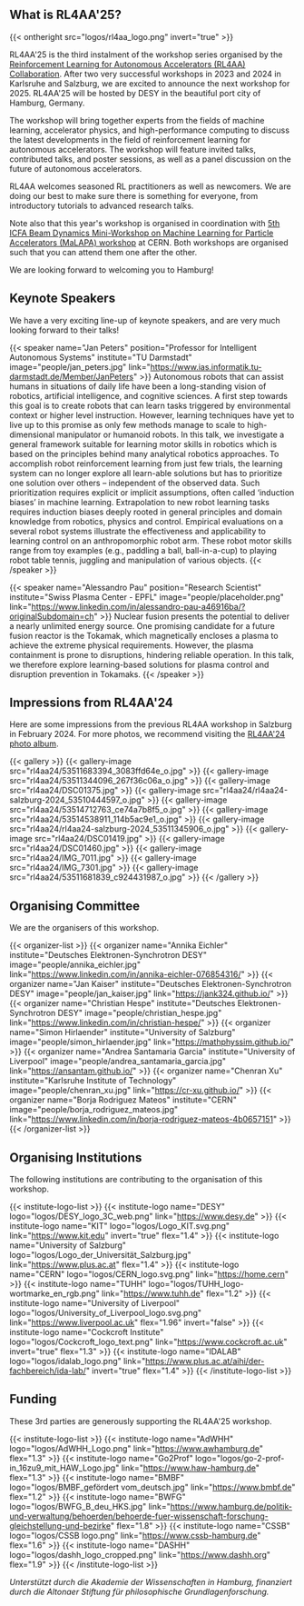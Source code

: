---
---

## What is RL4AA'25?

{{< ontheright src="logos/rl4aa_logo.png" invert="true" >}}

RL4AA'25 is the third instalment of the workshop series organised by the [Reinforcement Learning for Autonomous Accelerators (RL4AA) Collaboration](https://rl4aa.github.io/). After two very successful workshops in 2023 and 2024 in Karlsruhe and Salzburg, we are excited to announce the next workshop for 2025. RL4AA'25 will be hosted by DESY in the beautiful port city of Hamburg, Germany.

The workshop will bring together experts from the fields of machine learning, accelerator physics, and high-performance computing to discuss the latest developments in the field of reinforcement learning for autonomous accelerators. The workshop will feature invited talks, contributed talks, and poster sessions, as well as a panel discussion on the future of autonomous accelerators.

RL4AA welcomes seasoned RL practitioners as well as newcomers. We are doing our best to make sure there is something for everyone, from introductory tutorials to advanced research talks.

Note also that this year's workshop is organised in coordination with [5th ICFA Beam Dynamics Mini-Workshop on Machine Learning for Particle Accelerators (MaLAPA) workshop](https://indico.cern.ch/event/1382428/) at CERN. Both workshops are organised such that you can attend them one after the other.

We are looking forward to welcoming you to Hamburg!

## Keynote Speakers

We have a very exciting line-up of keynote speakers, and are very much looking forward to their talks!

{{< speaker name="Jan Peters" position="Professor for Intelligent Autonomous Systems" institute="TU Darmstadt" image="people/jan_peters.jpg" link="https://www.ias.informatik.tu-darmstadt.de/Member/JanPeters" >}}
Autonomous robots that can assist humans in situations of daily life have been a long-standing vision of robotics, artificial intelligence, and cognitive sciences. A first step towards this goal is to create robots that can learn tasks triggered by environmental context or higher level instruction. However, learning techniques have yet to live up to this promise as only few methods manage to scale to high-dimensional manipulator or humanoid robots. In this talk, we investigate a general framework suitable for learning motor skills in robotics which is based on the principles behind many analytical robotics approaches. To accomplish robot reinforcement learning from just few trials, the learning system can no longer explore all learn-able solutions but has to prioritize one solution over others – independent of the observed data. Such prioritization requires explicit or implicit assumptions, often called ‘induction biases’ in machine learning. Extrapolation to new robot learning tasks requires induction biases deeply rooted in general principles and domain knowledge from robotics, physics and control. Empirical evaluations on a several robot systems illustrate the effectiveness and applicability to learning control on an anthropomorphic robot arm. These robot motor skills range from toy examples (e.g., paddling a ball, ball-in-a-cup) to playing robot table tennis, juggling and manipulation of various objects.
{{< /speaker >}}

{{< speaker name="Alessandro Pau" position="Research Scientist" institute="Swiss Plasma Center - EPFL" image="people/placeholder.png" link="https://www.linkedin.com/in/alessandro-pau-a46916ba/?originalSubdomain=ch" >}}
Nuclear fusion presents the potential to deliver a nearly unlimited energy source. One promising candidate for a future fusion reactor is the Tokamak, which magnetically encloses a plasma to achieve the extreme physical requirements. However, the plasma containment is prone to disruptions, hindering reliable operation. In this talk, we therefore explore learning-based solutions for plasma control and disruption prevention in Tokamaks.
{{< /speaker >}}

## Impressions from RL4AA'24

Here are some impressions from the previous RL4AA workshop in Salzburg in February 2024. For more photos, we recommend visiting the [RL4AA'24 photo album](https://flic.kr/s/aHBqjBd84t).

{{< gallery >}}
{{< gallery-image src="rl4aa24/53511683394_3083ffd64e_o.jpg" >}}
{{< gallery-image src="rl4aa24/53511344096_267f36c06a_o.jpg" >}}
{{< gallery-image src="rl4aa24/DSC01375.jpg" >}}
{{< gallery-image src="rl4aa24/rl4aa24-salzburg-2024_53510444597_o.jpg" >}}
{{< gallery-image src="rl4aa24/53514712763_ce74a7b8f5_o.jpg" >}}
{{< gallery-image src="rl4aa24/53514538911_114b5ac9e1_o.jpg" >}}
{{< gallery-image src="rl4aa24/rl4aa24-salzburg-2024_53511345906_o.jpg" >}}
{{< gallery-image src="rl4aa24/DSC01419.jpg" >}}
{{< gallery-image src="rl4aa24/DSC01460.jpg" >}}
{{< gallery-image src="rl4aa24/IMG_7011.jpg" >}}
{{< gallery-image src="rl4aa24/IMG_7301.jpg" >}}
{{< gallery-image src="rl4aa24/53511681839_c924431987_o.jpg" >}}
{{< /gallery >}}

## Organising Committee

We are the organisers of this workshop.

{{< organizer-list >}}
{{< organizer name="Annika Eichler" institute="Deutsches Elektronen-Synchrotron DESY" image="people/annika_eichler.jpg" link="https://www.linkedin.com/in/annika-eichler-076854316/" >}}
{{< organizer name="Jan Kaiser" institute="Deutsches Elektronen-Synchrotron DESY" image="people/jan_kaiser.jpg" link="https://jank324.github.io/" >}}
{{< organizer name="Christian Hespe" institute="Deutsches Elektronen-Synchrotron DESY" image="people/christian_hespe.jpg" link="https://www.linkedin.com/in/christian-hespe/" >}}
{{< organizer name="Simon Hirlaender" institute="University of Salzburg" image="people/simon_hirlaender.jpg" link="https://mathphyssim.github.io/" >}}
{{< organizer name="Andrea Santamaria Garcia" institute="University of Liverpool" image="people/andrea_santamaria_garcia.jpg" link="https://ansantam.github.io/" >}}
{{< organizer name="Chenran Xu" institute="Karlsruhe Institute of Technology" image="people/chenran_xu.jpg" link="https://cr-xu.github.io/" >}}
{{< organizer name="Borja Rodriguez Mateos" institute="CERN" image="people/borja_rodriguez_mateos.jpg" link="https://www.linkedin.com/in/borja-rodriguez-mateos-4b0657151" >}}
{{< /organizer-list >}}

## Organising Institutions

The following institutions are contributing to the organisation of this workshop.

{{< institute-logo-list >}}
{{< institute-logo name="DESY" logo="logos/DESY_logo_3C_web.png" link="https://www.desy.de" >}}
{{< institute-logo name="KIT" logo="logos/Logo_KIT.svg.png" link="https://www.kit.edu" invert="true" flex="1.4" >}}
{{< institute-logo name="University of Salzburg" logo="logos/Logo_der_Universität_Salzburg.jpg" link="https://www.plus.ac.at" flex="1.4" >}}
{{< institute-logo name="CERN" logo="logos/CERN_logo.svg.png" link="https://home.cern" >}}
{{< institute-logo name="TUHH" logo="logos/TUHH_logo-wortmarke_en_rgb.png" link="https://www.tuhh.de" flex="1.2" >}}
{{< institute-logo name="University of Liverpool" logo="logos/University_of_Liverpool_logo.svg.png" link="https://www.liverpool.ac.uk" flex="1.96" invert="false" >}}
{{< institute-logo name="Cockcroft Institute" logo="logos/Cockcroft_logo_text.png" link="https://www.cockcroft.ac.uk" invert="true" flex="1.3" >}}
{{< institute-logo name="IDALAB" logo="logos/idalab_logo.png" link="https://www.plus.ac.at/aihi/der-fachbereich/ida-lab/" invert="true" flex="1.4" >}}
{{< /institute-logo-list >}}

## Funding

These 3rd parties are generously supporting the RL4AA'25 workshop.

{{< institute-logo-list >}}
{{< institute-logo name="AdWHH" logo="logos/AdWHH_Logo.png" link="https://www.awhamburg.de" flex="1.3" >}}
{{< institute-logo name="Go2Prof" logo="logos/go-2-prof-in_16zu9_mit_HAW_Logo.jpg" link="https://www.haw-hamburg.de" flex="1.3" >}}
{{< institute-logo name="BMBF" logo="logos/BMBF_gefördert vom_deutsch.jpg" link="https://www.bmbf.de" flex="1.2" >}}
{{< institute-logo name="BWFG" logo="logos/BWFG_B_deu_HKS.jpg" link="https://www.hamburg.de/politik-und-verwaltung/behoerden/behoerde-fuer-wissenschaft-forschung-gleichstellung-und-bezirke" flex="1.8" >}}
{{< institute-logo name="CSSB" logo="logos/CSSB logo.png" link="https://www.cssb-hamburg.de" flex="1.6" >}}
{{< institute-logo name="DASHH" logo="logos/dashh_logo_cropped.png" link="https://www.dashh.org" flex="1.9" >}}
{{< /institute-logo-list >}}

_Unterstützt durch die Akademie der Wissenschaften in Hamburg, finanziert durch die Altonaer Stiftung für philosophische Grundlagenforschung._
